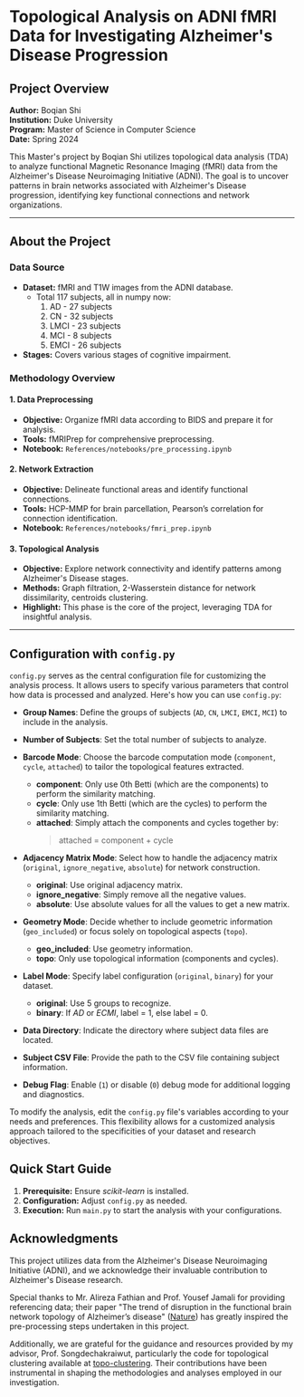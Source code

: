# Topological Analysis on ADNI fMRI Data for Investigating Alzheimer's Disease Progression

## Project Overview

**Author:** Boqian Shi  
**Institution:** Duke University  
**Program:** Master of Science in Computer Science  
**Date:** Spring 2024

This Master's project by Boqian Shi utilizes topological data analysis (TDA) to analyze functional Magnetic Resonance Imaging (fMRI) data from the Alzheimer's Disease Neuroimaging Initiative (ADNI). The goal is to uncover patterns in brain networks associated with Alzheimer's Disease progression, identifying key functional connections and network organizations.

---

## About the Project

### Data Source
- **Dataset:** fMRI and T1W images from the ADNI database.
    - Total 117 subjects, all in numpy now:
        1. AD - 27 subjects
        2. CN - 32 subjects
        3. LMCI - 23 subjects
        4. MCI - 8 subjects
        5. EMCI - 26 subjects
- **Stages:** Covers various stages of cognitive impairment.

### Methodology Overview

#### 1. Data Preprocessing
- **Objective:** Organize fMRI data according to BIDS and prepare it for analysis.
- **Tools:** fMRIPrep for comprehensive preprocessing.
- **Notebook:** `References/notebooks/pre_processing.ipynb`

#### 2. Network Extraction
- **Objective:** Delineate functional areas and identify functional connections.
- **Tools:** HCP-MMP for brain parcellation, Pearson’s correlation for connection identification.
- **Notebook:** `References/notebooks/fmri_prep.ipynb`

#### 3. Topological Analysis
- **Objective:** Explore network connectivity and identify patterns among Alzheimer's Disease stages.
- **Methods:** Graph filtration, 2-Wasserstein distance for network dissimilarity, centroids clustering.
- **Highlight:** This phase is the core of the project, leveraging TDA for insightful analysis.

---

## Configuration with `config.py`

`config.py` serves as the central configuration file for customizing the analysis process. It allows users to specify various parameters that control how data is processed and analyzed. Here's how you can use `config.py`:

- **Group Names**: Define the groups of subjects (`AD`, `CN`, `LMCI`, `EMCI`, `MCI`) to include in the analysis.

- **Number of Subjects**: Set the total number of subjects to analyze.

- **Barcode Mode**: Choose the barcode computation mode (`component`, `cycle`, `attached`) to tailor the topological features extracted.
    - **component**: Only use 0th Betti (which are the components) to perform the similarity matching.
    - **cycle**: Only use 1th Betti (which are the cycles) to perform the similarity matching.
    - **attached**: Simply attach the components and cycles together by:
        > attached = component + cycle

- **Adjacency Matrix Mode**: Select how to handle the adjacency matrix (`original`, `ignore_negative`, `absolute`) for network construction.
    - **original**: Use original adjacency matrix.
    - **ignore_negative**: Simply remove all the negative values.
    - **absolute**: Use absolute values for all the values to get a new matrix.

- **Geometry Mode**: Decide whether to include geometric information (`geo_included`) or focus solely on topological aspects (`topo`).
    - **geo_included**: Use geometry information.
    - **topo**: Only use topological information (components and cycles).

- **Label Mode**: Specify label configuration (`original`, `binary`) for your dataset.
    - **original**: Use 5 groups to recognize.
    - **binary**: If *AD* or *ECMI*, label = 1, else label = 0.

- **Data Directory**: Indicate the directory where subject data files are located.

- **Subject CSV File**: Provide the path to the CSV file containing subject information.

- **Debug Flag**: Enable (`1`) or disable (`0`) debug mode for additional logging and diagnostics.

To modify the analysis, edit the `config.py` file's variables according to your needs and preferences. This flexibility allows for a customized analysis approach tailored to the specificities of your dataset and research objectives.

## Quick Start Guide

1. **Prerequisite:** Ensure _scikit-learn_ is installed.
2. **Configuration:** Adjust `config.py` as needed.
3. **Execution:** Run `main.py` to start the analysis with your configurations.

## Acknowledgments

This project utilizes data from the Alzheimer's Disease Neuroimaging Initiative (ADNI), and we acknowledge their invaluable contribution to Alzheimer's Disease research. 

Special thanks to Mr. Alireza Fathian and Prof. Yousef Jamali for providing referencing data; their paper "The trend of disruption in the functional brain network topology of Alzheimer’s disease" ([Nature](https://www.nature.com/articles/s41598-022-18987-y)) has greatly inspired the pre-processing steps undertaken in this project. 

Additionally, we are grateful for the guidance and resources provided by my advisor, Prof. Songdechakraiwut, particularly the code for topological clustering available at [topo-clustering](https://github.com/topolearn/topo-clustering). Their contributions have been instrumental in shaping the methodologies and analyses employed in our investigation.
